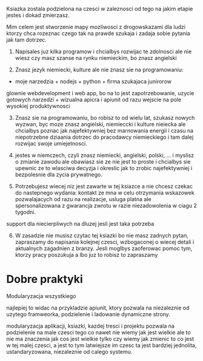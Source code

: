 Ksiazka zostala podzielona na czesci w zaleznosci od tego na jakim etapie jestes i dokad zmierzasz.

Mim celem jest stworzenie mapy mozliwosci z drogowskazami dla ludzi ktorzy 
chca rozeznac czego tak na prawde szukaja i zadaja sobie pytania jak tam dotrzec.

1. Napisales juz kilka programow i chcialbys rozwijac te zdolnosci
ale nie wiesz czy masz szanse na rynku niemieckim, bo znasz angielski


2. Znasz jezyk niemiecki, kulture ale nie znasz sie na programowaniu:
- moje narzedzia + nodejs  + python + firma szukajaca junirorow

glownie webdevelopment i web app, bo na to jest zapotrzebowanie,
uzycie gotowych narzedzi  + wizualna apicra i apiunit
od razu wejscie na pole wysokiej produktywnosci


3. Znasz sie na programowaniu, bo robisz to od wielu lat, szukasz nowych wyzwan, 
byc moze znasz angielski, niemieccki i kulture nieiecka ale chcialbys poznac jak najefektywniej bez marnowania energii i czasu na niepotrzebne dziaania dotrzec do pracodawcy niemieckiego i tam dalej rozwijac swoje umiejetnosci.


4. jestes w niemczech, czyli znasz niemiecki, angielski, polski, ... i myslisz o zmianie zawodu ale obawiasz sie ze nie jest to proste i chcialbys sie upewnic ze to wlasciwa decyzja i okreslic jak to zrobic najefektywniej i bezpolesnie dla zycia prywatnego.

5. Potrzebujesz wiecej niz jest zawarte w tej ksiazce a nie chcesz czekac do nastepnego wydania:
kontakt ze mna w celu otrzymania  wskazowek pozwalajacych od razu na realizacje, usluga platna ale spersonalizowana z gwarancja zwrotu w razie niezadowolenia w ciagu 2 tygodni.

support dla niecierpliwych na dluzej jesli jest taka potrzeba


6. W zasadzie nie musisz czytac tej ksiazki bo nie masz zadnych pytan,
zapraszamy do napisania kolejnej czesci, wzbogaconej o wiecej detali i aktualnych zagadnien z branzy.
Jesli moglbys zaoferowac pomoc tym, ktorzy pracy poszukuja a lbo juz to robisz to zapraszamy




# Dobre praktyki
Modularyzacja wszystkiego

najlepiej to widac na przykladzie apiunit, ktory pozwala na
niezaleznie od uzytego framweorka, podzielenie i ladowanie dynamiczne strony.

modularyzacja aplikacji, ksiazki, kazdej tresci i projektu pozwala na podzielenie na male czesci tego co nawet nie wiemy jak jest wielkie
ale to nie ma znaczenia jak cos jest wielkie tylko czy wiemy jak zmienic to co jest w tej malej czesci, a jest to tym latwiejsze im czesc ta jest 
bardziej jednolita, ustandaryzowana, niezaleznie od calego systemu.
















